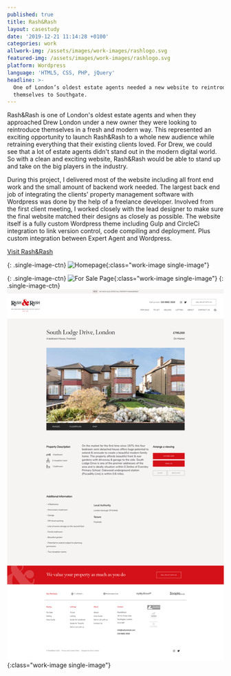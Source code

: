 ```yaml
---
published: true
title: Rash&Rash
layout: casestudy
date: '2019-12-21 11:14:28 +0100'
categories: work
allwork-img: /assets/images/work-images/rashlogo.svg
featured-img: /assets/images/work-images/rashlogo.svg
platform: Wordpress
language: 'HTML5, CSS, PHP, jQuery'
headline: >-
  One of London’s oldest estate agents needed a new website to reintroduce
  themselves to Southgate.
---
```

Rash&Rash is one of London's oldest estate agents and when they approached Drew London under a new owner they were looking to reintroduce themselves in a fresh and modern way. This represented an exciting opportunity to launch Rash&Rash to a whole new audience while retraining everything that their existing clients loved. For Drew, we could see that a lot of estate agents didn't stand out in the modern digital world. So with a clean and exciting website, Rash&Rash would be able to stand up and take on the big players in the industry.

During this project, I delivered most of the website including all front end work and the small amount of backend work needed. The largest back end job of integrating the clients' property management software with Wordpress was done by the help of a freelance developer. Involved from the first client meeting, I worked closely with the lead designer to make sure the final website matched their designs as closely as possible.
The website itself is a fully custom Wordpress theme including Gulp and CircleCi integration to link version control, code compiling and deployment. Plus custom integration between Expert Agent and Wordpress.

[Visit Rash&Rash](https://www.rashandrash.com/ "Rash&Rash")

{: .single-image-ctn}
![Homepage](/assets/images/work-images/rash1.png){:class="work-image single-image"}

{: .single-image-ctn}
![For Sale Page](/assets/images/work-images/rash2.png){:class="work-image single-image"}
{: .single-image-ctn}
![Single Property Page](/assets/images/work-images/rash3.png){:class="work-image single-image"}
